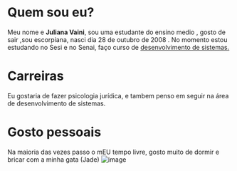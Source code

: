 # Quem sou eu?
Meu nome e **Juliana Vaini**, sou uma estudante do ensino medio ,
gosto de sair ,sou escorpiana, nasci dia 28 de outubro de 2008 . 
No momento estou estudando no Sesi e no Senai, faço curso de <ins>desenvolvimento de sistemas<ins>.

# Carreiras
Eu gostaria de fazer psicologia jurídica, e tambem penso em seguir na área de desenvolvimento de sistemas.
# Gosto pessoais 
Na maioria das vezes passo o mEU tempo livre, gosto muito de dormir e bricar com a minha gata (Jade)
![image](https://github.com/user-attachments/assets/3d403823-f5e7-4f9d-ae3f-6819fec5ed34)



